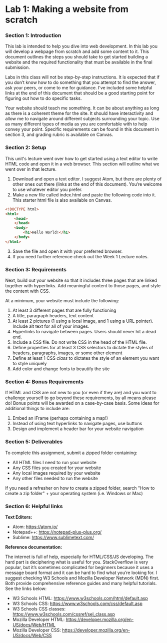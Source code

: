 # Lab 1: Making a website from scratch
### Section 1: Introduction
This lab is intended to help you dive into web development. In this lab you will develop a webpage from scratch and add some content to it. This document outlines the steps you should take to get started building a website and the required functionality that must be available in the final submission. 

Labs in this class will not be step-by-step instructions. It is expected that if you don’t know how to do something that you attempt to find the answer, ask your peers, or come to me for guidance. I’ve included some helpful links at the end of this document that should be a good starting point for figuring out how to do specific tasks. 

Your website should teach me something. It can be about anything as long as there is a coherent theme for the site. It should have interactivity and allow me to navigate around different subjects surrounding your topic. Use as many different types of media as you are comfortable with to help convey your point. Specific requirements can be found in this document in section 3, and grading rubric is available on Canvas. 

### Section 2: Setup
This unit's lecture went over how to get started using a text editor to write HTML code and open it in a web browser. This section will outline what we went over in that lecture. 

1. Download and open a text editor. I suggest Atom, but there are plenty of other ones out there (links at the end of this document). You’re welcome to use whatever editor you prefer.
2. Make a new file called index.html and paste the following code into it. This starter html file is also available on Canvas.
```html
<!DOCTYPE html>
<html>
	<head>
	</head>
	<body>
		<h1>Hello World!</h1>
	</body>
</html>
```
3. Save the file and open it with your preferred browser. 
4. If you need further reference check out the Week 1 Lecture notes.

### Section 3: Requirements
Next, build out your website so that it includes three pages that are linked together with hyperlinks. Add meaningful content to those pages, and style the content with CSS. 

At a minimum, your website must include the following: 
1. At least 3 different pages that are fully functioning
2. A title, paragraph headers, text content 
3. At least 2 pictures (1 using a local image, and 1 using a URL pointer). Include alt text for all of your images. 
4. Hyperlinks to navigate between pages. Users should never hit a dead end. 
5. Include a CSS file. Do not write CSS in the head of the HTML file.
6. Define properties for at least 3 CSS selectors to dictate the styles of headers, paragraphs, images, or some other element
7. Define at least 1 CSS *class* to dictates the style of an element you want to style uniquely
8. Add color and change fonts to beautify the site

### Section 4: Bonus Requirements
If HTML and CSS are not new to you (or even if they are) and you want to challenge yourself to go beyond these requirements, by all means please do! Bonus points will be awarded on a case-by-case basis. Some ideas for additional things to include are: 

1. Embed an iFrame (perhaps containing a map!)
2. Instead of using text hyperlinks to navigate pages, use buttons 
3. Design and implement a header bar for your website navigation

### Section 5: Deliverables
To complete this assignment, submit a zipped folder containing: 
* All HTML files I need to run your website
* Any CSS files you created for your website
* Any local images required by your website
* Any other files needed to run the website

If you need a refresher on how to create a zipped folder, search "How to create a zip folder" + your operating system (i.e. Windows or Mac)

### Section 6: Helpful links
**Text Editors:**
* Atom: https://atom.io/
* Notepad++: https://notepad-plus-plus.org/ 
* Sublime: https://www.sublimetext.com/ 

**Reference documentation:**

The internet is full of help, especially for HTML/CSS/JS developing. The hard part is deciphering what is useful for you. StackOverflow is very popular, but it’s sometimes complicated for beginners because it uses a message board format and it can be hard to find what you’re looking for. I suggest checking W3 Schools and Mozilla Developer Network (MDN) first. Both provide comprehensive reference guides and many helpful tutorials. See the links below: 
* W3 Schools HTML: https://www.w3schools.com/html/default.asp  
* W3 Schools CSS: https://www.w3schools.com/css/default.asp 
* W3 Schools CSS classes: https://www.w3schools.com/cssref/sel_class.asp 
* Mozilla Developer HTML: https://developer.mozilla.org/en-US/docs/Web/HTML 
* Mozilla Developer CSS: https://developer.mozilla.org/en-US/docs/Web/CSS 
